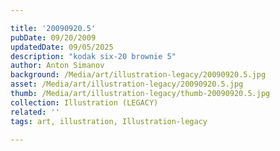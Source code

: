 ```yaml
---

title: '20090920.5'
pubDate: 09/20/2009
updatedDate: 09/05/2025
description: "kodak six-20 brownie 5"
author: Anton Simanov
background: /Media/art/illustration-legacy/20090920.5.jpg
asset: /Media/art/illustration-legacy/20090920.5.jpg
thumb: /Media/art/illustration-legacy/thumb-20090920.5.jpg
collection: Illustration (LEGACY)
related: ''
tags: art, illustration, Illustration-legacy

---
```


